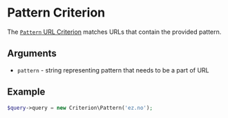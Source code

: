 # Pattern Criterion

The [`Pattern` URL Criterion](https://github.com/ezsystems/ezplatform-kernel/blob/v1.0.0/eZ/Publish/API/Repository/Values/URL/Query/Criterion/SectionId.php)
matches URLs that contain the provided pattern.

## Arguments

- `pattern` - string representing pattern that needs to be a part of URL

## Example

``` php
$query->query = new Criterion\Pattern('ez.no');
```